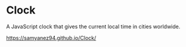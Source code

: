 # Clock
A JavaScript clock that gives the current local time in cities worldwide.

https://samyanez94.github.io/Clock/
